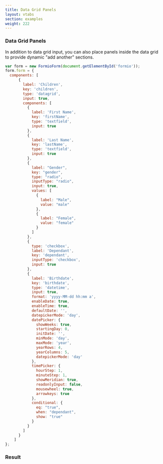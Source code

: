 ```yaml
---
title: Data Grid Panels
layout: vtabs
section: examples
weight: 222
---
```

### Data Grid Panels
In addition to data grid input, you can also place panels inside the data grid to provide dynamic "add another" sections.

```js
var form = new FormioForm(document.getElementById('formio'));
form.form = {
  components: [
      {
        label: 'Children',
        key: 'children',
        type: 'datagrid',
        input: true,
        components: [
          {
            label: 'First Name',
            key: 'firstName',
            type: 'textfield',
            input: true
          },
          {
            label: 'Last Name',
            key: 'lastName',
            type: 'textfield',
            input: true
          },
          {
            label: "Gender",
            key: "gender",
            type: "radio",
            inputType: "radio",
            input: true,
            values: [
              {
                label: "Male",
                value: "male"
              },
              {
                label: "Female",
                value: "female"
              }
            ]
          },
          {
            type: 'checkbox',
            label: 'Dependant',
            key: 'dependant',
            inputType: 'checkbox',
            input: true
          },
          {
            label: 'Birthdate',
            key: 'birthdate',
            type: 'datetime',
            input: true,
            format: 'yyyy-MM-dd hh:mm a',
            enableDate: true,
            enableTime: true,
            defaultDate: '',
            datepickerMode: 'day',
            datePicker: {
              showWeeks: true,
              startingDay: 0,
              initDate: '',
              minMode: 'day',
              maxMode: 'year',
              yearRows: 4,
              yearColumns: 5,
              datepickerMode: 'day'
            },
            timePicker: {
              hourStep: 1,
              minuteStep: 1,
              showMeridian: true,
              readonlyInput: false,
              mousewheel: true,
              arrowkeys: true
            },
            conditional: {
              eq: "true",
              when: "dependant",
              show: "true"
            }
          }
        ]
      }
    ]
};
````

<h3>Result</h3>
<div class='well'>
<div id='formio'></div>
<script type='text/javascript'>
var form = new FormioForm(document.getElementById('formio'));
form.form = {
  components: [
      {
        label: 'Children',
        key: 'children',
        type: 'datagrid',
        input: true,
        components: [
          {
            type: 'panel',
            label: 'User Information',
            key: 'userinfo',
            components: [
              {
                label: 'First Name',
                key: 'firstName',
                type: 'textfield',
                input: true
              },
              {
                label: 'Last Name',
                key: 'lastName',
                type: 'textfield',
                input: true
              },
              {
                label: "Gender",
                key: "gender",
                type: "radio",
                inputType: "radio",
                input: true,
                values: [
                  {
                    label: "Male",
                    value: "male"
                  },
                  {
                    label: "Female",
                    value: "female"
                  }
                ]
              },
              {
                type: 'checkbox',
                label: 'Dependant',
                key: 'dependant',
                inputType: 'checkbox',
                input: true
              },
              {
                label: 'Birthdate',
                key: 'birthdate',
                type: 'datetime',
                input: true,
                format: 'yyyy-MM-dd hh:mm a',
                enableDate: true,
                enableTime: true,
                defaultDate: '',
                datepickerMode: 'day',
                datePicker: {
                  showWeeks: true,
                  startingDay: 0,
                  initDate: '',
                  minMode: 'day',
                  maxMode: 'year',
                  yearRows: 4,
                  yearColumns: 5,
                  datepickerMode: 'day'
                },
                timePicker: {
                  hourStep: 1,
                  minuteStep: 1,
                  showMeridian: true,
                  readonlyInput: false,
                  mousewheel: true,
                  arrowkeys: true
                },
                conditional: {
                  eq: "true",
                  when: "dependant",
                  show: "true"
                }
              }
            
            ]
          }
        ]
      }
    ]
};
</script>
</div>

